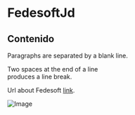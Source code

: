 # **FedesoftJd**  
## Contenido
Paragraphs are separated
by a blank line.

Two spaces at the end of a line  
produces a line break.

Url about Fedesoft [link](https://www.google.com.co/url?sa=i&rct=j&q=&esrc=s&source=images&cd=&cad=rja&uact=8&ved=2ahUKEwjzsPvmoY3cAhXCp1kKHcwYAYYQjRx6BAgBEAU&url=http%3A%2F%2Fwww.intersoftware.org.co%2Fcontent%2Ffederaci%25C3%25B3n-nacional-de-software-y-tecnolog%25C3%25ADas-de-la-informaci%25C3%25B3n&psig=AOvVaw3pM1APj9or33rfHOHuYArL&ust=1531062331579044).

![Image](Image_icon.png)

